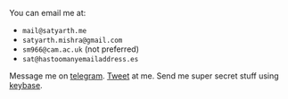 You can email me at:

* `mail@satyarth.me`
* `satyarth.mishra@gmail.com`
* `sm966@cam.ac.uk` (not preferred)
* `sat@hastoomanyemailaddress.es`

Message me on [telegram](https://telegram.me/ebanaut). [Tweet](https://twitter.com/satyarthm) at me. Send me super secret stuff using [keybase](https://keybase.io/satyarth).